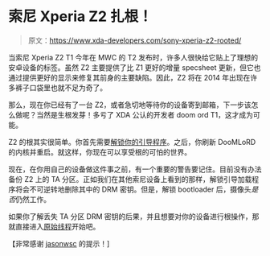 # 索尼 Xperia Z2 扎根！

> 原文：<https://www.xda-developers.com/sony-xperia-z2-rooted/>

当索尼 Xperia Z2 T1 今年在 MWC 的 T2 发布时，许多人很快给它贴上了理想的安卓设备的标签。虽然 Z2 主要提供了比 Z1 更好的增量 specsheet 更新，但它也通过提供更好的显示来修复其前身的主要缺陷。因此，Z2 将在 2014 年出现在许多裤子口袋里也就不足为奇了。

那么，现在你已经有了一台 Z2，或者急切地等待你的设备寄到邮箱，下一步该怎么做呢？当然是生根发芽！多亏了 XDA 公认的开发者 doom ord T1，这才成为可能。

Z2 的根其实很简单。你首先需要[解锁你的引导程序](http://forum.xda-developers.com/showthread.php?t=2440597)。之后，你刷新 DooMLoRD 的内核并重启。就这样，你现在可以享受根的可怕的世界。

现在，在你用自己的设备做这件事之前，有一个重要的警告要记住。目前没有办法备份 Z2 上的 TA 分区。正如我们在其他索尼设备上看到的那样，解锁引导加载程序将会不可逆转地删除其中的 DRM 密钥。但是，解锁 bootloader 后，摄像头*是否*仍然工作。

如果你了解丢失 TA 分区 DRM 密钥的后果，并且想要对你的设备进行根操作，那就直接进入[原始线程](http://forum.xda-developers.com/showthread.php?t=2702001)开始吧。

【非常感谢 [jasonwsc](http://forum.xda-developers.com/member.php?u=2926289) 的提示！]